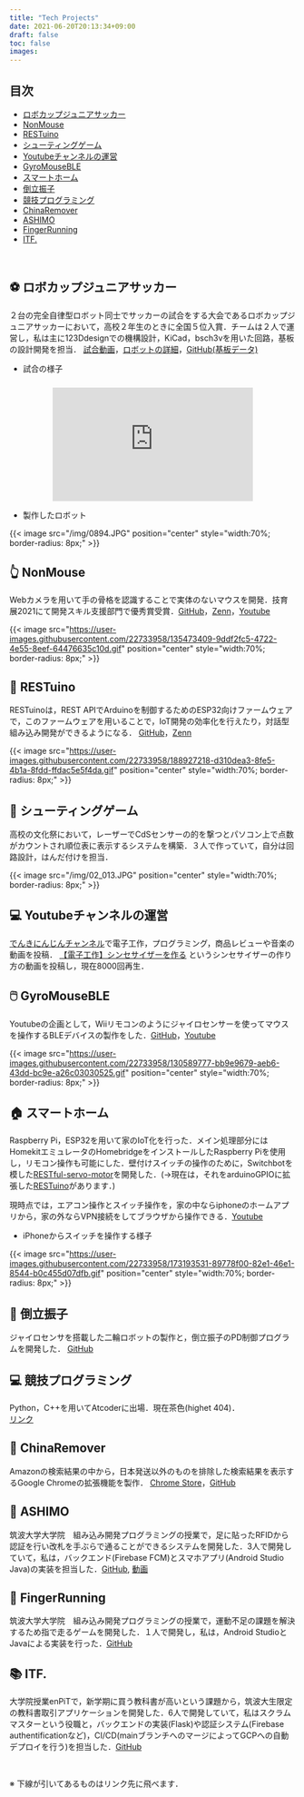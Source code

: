 ```yaml
---
title: "Tech Projects"
date: 2021-06-20T20:13:34+09:00
draft: false
toc: false
images:
---
```



## 目次

- [ロボカップジュニアサッカー](#-ロボカップジュニアサッカー)
- [NonMouse](#-nonmouse)
- [RESTuino](#-restuino)
- [シューティングゲーム](#-シューティングゲーム)
- [Youtubeチャンネルの運営](#-youtubeチャンネルの運営)
- [GyroMouseBLE](#-gyromouseble)
- [スマートホーム](#-スマートホーム)
- [倒立振子](#-倒立振子)
- [競技プログラミング](#-競技プログラミング)
- [ChinaRemover](#-chinaremover)
- [ASHIMO](#-ashimo)
- [FingerRunning](#-fingerrunning)
- [ITF.](#-itf)


&nbsp;

## ⚽ ロボカップジュニアサッカー

２台の完全自律型ロボット同士でサッカーの試合をする大会であるロボカップジュニアサッカーにおいて，高校２年生のときに全国５位入賞．チームは２人で運営し，私は主に123Ddesignでの機構設計，KiCad，bsch3vを用いた回路，基板の設計開発を担当．
[試合動画](https://www.youtube.com/playlist?list=PLkEBRGnKNUILFJv4zKvQkQi69NoT-_FYg)，[ロボットの詳細](https://note.com/spinach_egg/n/n5938fe6f424b)，[GitHub(基板データ)](https://github.com/takeyamayuki/RCJ_Japan_Soccer2017_Board)

- 試合の様子

<iframe width="560" height=auto style="display:block; margin:24px auto 0; width:70%; aspect-ratio:1.766;"  src="https://www.youtube.com/embed/YSenTVdDd-s" title="YouTube video player" frameborder="0" allow="accelerometer; autoplay; clipboard-write; encrypted-media; gyroscope; picture-in-picture" allowfullscreen></iframe>

- 製作したロボット

{{< image src="/img/0894.JPG" position="center" style="width:70%; border-radius: 8px;" >}}


## 👆 NonMouse  

Webカメラを用いて手の骨格を認識することで実体のないマウスを開発．技育展2021にて開発スキル支援部門で優秀賞受賞．[GitHub](https://github.com/takeyamayuki/NonMouse2)，[Zenn](https://zenn.dev/ninzin/articles/94b05fdb9edf53)，[Youtube](https://youtu.be/ufvOJUTCF8M)

{{< image src="https://user-images.githubusercontent.com/22733958/135473409-9ddf2fc5-4722-4e55-8eef-64476635c10d.gif" position="center" style="width:70%; border-radius: 8px;" >}}  

## 📶 RESTuino

RESTuinoは，REST APIでArduinoを制御するためのESP32向けファームウェアで，このファームウェアを用いることで，IoT開発の効率化を行えたり，対話型組み込み開発ができるようになる．
[GitHub](https://github.com/takeyamayuki/RESTuino)，[Zenn](https://zenn.dev/ninzin/articles/5c859a0bfc1ee6)

{{< image src="https://user-images.githubusercontent.com/22733958/188927218-d310dea3-8fe5-4b1a-8fdd-ffdac5e5f4da.gif" position="center" style="width:70%; border-radius: 8px;" >}}


<!-- Arduinoを用いてWebアプリケーションを作成することができます．-->

## 🔫 シューティングゲーム      

高校の文化祭において，レーザーでCdSセンサーの的を撃つとパソコン上で点数がカウントされ順位表に表示するシステムを構築．３人で作っていて，自分は回路設計，はんだ付けを担当．

{{< image src="/img/02_013.JPG" position="center" style="width:70%; border-radius: 8px;" >}}


## 💻 Youtubeチャンネルの運営

[でんきにんじんチャンネル](https://www.youtube.com/channel/UC2Ijyce-DOkMKqagTPDZleg)で電子工作，プログラミング，商品レビューや音楽の動画を投稿．
[【電子工作】シンセサイザーを作る](https://youtu.be/jINfBOPpO74) というシンセサイザーの作り方の動画を投稿し，現在8000回再生．

## 🖱️ GyroMouseBLE

Youtubeの企画として，Wiiリモコンのようにジャイロセンサーを使ってマウスを操作するBLEデバイスの製作をした．[GitHub](https://github.com/takeyamayuki/GyroMouseBLE)，[Youtube](https://youtu.be/DzT40SCh3nI)

{{< image src="https://user-images.githubusercontent.com/22733958/130589777-bb9e9679-aeb6-43dd-bc9e-a26c03030525.gif" position="center" style="width:70%; border-radius: 8px;" >}} 


## 🏠 スマートホーム

Raspberry Pi，ESP32を用いて家のIoT化を行った．メイン処理部分にはHomekitエミュレータのHomebridgeをインストールしたRaspberry Piを使用し，リモコン操作も可能にした．壁付けスイッチの操作のために，Switchbotを模した[RESTful-servo-motor](https://github.com/takeyamayuki/RESTful-servo-motor)を開発した．(→現在は，それをarduinoGPIOに拡張した[RESTuino](#-restuino)があります．)

現時点では，エアコン操作とスイッチ操作を，家の中ならiphoneのホームアプリから，家の外ならVPN接続をしてブラウザから操作できる．[Youtube](https://youtu.be/n8qGnXRE8T8)   

- iPhoneからスイッチを操作する様子

{{< image src="https://user-images.githubusercontent.com/22733958/173193531-89778f00-82e1-46e1-8544-b0c455d07dfb.gif" position="center" style="width:70%; border-radius: 8px;" >}}  


## 🤖 倒立振子

ジャイロセンサを搭載した二輪ロボットの製作と，倒立振子のPD制御プログラムを開発した． [GitHub](https://github.com/takeyamayuki/Inverted-pendulum)

<!-- {{< image src="https://user-images.githubusercontent.com/22733958/174483055-81f5fcc1-4386-4e63-b027-0413a0957270.gif" position="center" style="width:40%; border-radius: 8px;" >}}   -->


## 💻 競技プログラミング

Python，C++を用いてAtcoderに出場．現在茶色(highet 404)．  
[リンク](https://atcoder.jp/users/takeyama)


## 🛒 ChinaRemover

Amazonの検索結果の中から，日本発送以外のものを排除した検索結果を表示するGoogle Chromeの拡張機能を製作．
[Chrome Store](https://chrome.google.com/webstore/detail/china-remover/koddfmmljnagafaapbegnjacfhlhiefg?hl=ja&gl=001)，[GitHub](https://github.com/takeyamayuki/ChinaRemover)


## 👣 ASHIMO
筑波大学大学院　組み込み開発プログラミングの授業で，足に貼ったRFIDから認証を行い改札を手ぶらで通ることができるシステムを開発した．3人で開発していて，私は，バックエンド(Firebase FCM)とスマホアプリ(Android Studio Java)の実装を担当した．[GitHub](https://github.com/takeyamayuki/ASHIMO), [動画](https://drive.google.com/file/d/125ItnGQid4D2cwPhSFbauSmri3XzdNFZ/view?usp=sharing)

## 🤞 FingerRunning
筑波大学大学院　組み込み開発プログラミングの授業で，運動不足の課題を解決するため指で走るゲームを開発した．１人で開発し，私は，Android StudioとJavaによる実装を行った．[GitHub](https://github.com/shim03/FingerRunning)

## 📚 ITF.
大学院授業enPiTで，新学期に買う教科書が高いという課題から，筑波大生限定の教科書取引アプリケーションを開発した．6人で開発していて，私はスクラムマスターという役職と，バックエンドの実装(Flask)や認証システム(Firebase authentificationなど)，CI/CD(mainブランチへのマージによってGCPへの自動デプロイを行う)を担当した．[GitHub](https://github.com/enpitut2023/ITF)

&nbsp;

※ 下線が引いてあるものはリンク先に飛べます．